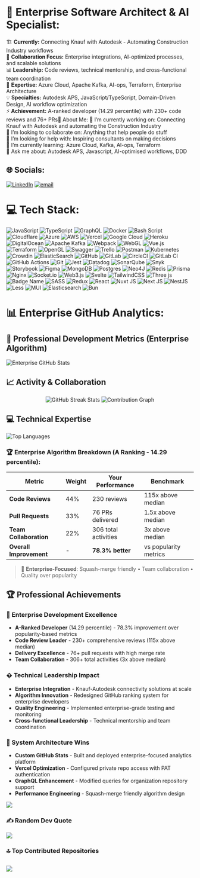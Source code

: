 # 💫 Enterprise Software Architect & AI Specialist:
🏗️ **Currently:** Connecting Knauf with Autodesk - Automating Construction Industry workflows<br>🤝 **Collaboration Focus:** Enterprise integrations, AI-optimized processes, and scalable solutions<br>📊 **Leadership:** Code reviews, technical mentorship, and cross-functional team coordination<br>🌱 **Expertise:** Azure Cloud, Apache Kafka, AI-ops, Terraform, Enterprise Architecture<br>💡 **Specialties:** Autodesk APS, JavaScript/TypeScript, Domain-Driven Design, AI workflow optimization<br>⚡ **Achievement:** A-ranked developer (14.29 percentile) with 230+ code reviews and 76+ PRs💫 About Me:
🔭 I’m currently working on: Connecting Knauf with Autodesk and automating the Construction Industry<br>👯 I’m looking to collaborate on: Anything that help people do stuff<br>🤝 I’m looking for help with: Inspiring consultants on making decisions<br>🌱 I’m currently learning: Azure Cloud, Kafka, AI-ops, Terraform<br>💬 Ask me about: Autodesk APS, Javascript, AI-optimised workflows, DDD


## 🌐 Socials:
[![LinkedIn](https://img.shields.io/badge/LinkedIn-%230077B5.svg?logo=linkedin&logoColor=white)](https://linkedin.com/in/yorgoskakavas) [![email](https://img.shields.io/badge/Email-D14836?logo=gmail&logoColor=white)](mailto:georgis.kakavas@gmail.com) 

# 💻 Tech Stack:
![JavaScript](https://img.shields.io/badge/javascript-%23323330.svg?style=for-the-badge&logo=javascript&logoColor=%23F7DF1E) ![TypeScript](https://img.shields.io/badge/typescript-%23007ACC.svg?style=for-the-badge&logo=typescript&logoColor=white) ![GraphQL](https://img.shields.io/badge/-GraphQL-E10098?style=for-the-badge&logo=graphql&logoColor=white) ![Docker](https://img.shields.io/badge/docker-%230db7ed.svg?style=for-the-badge&logo=docker&logoColor=white) ![Bash Script](https://img.shields.io/badge/bash_script-%23121011.svg?style=for-the-badge&logo=gnu-bash&logoColor=white) ![Cloudflare](https://img.shields.io/badge/Cloudflare-F38020?style=for-the-badge&logo=Cloudflare&logoColor=white) ![Azure](https://img.shields.io/badge/azure-%230072C6.svg?style=for-the-badge&logo=microsoftazure&logoColor=white) ![AWS](https://img.shields.io/badge/AWS-%23FF9900.svg?style=for-the-badge&logo=amazon-aws&logoColor=white) ![Vercel](https://img.shields.io/badge/vercel-%23000000.svg?style=for-the-badge&logo=vercel&logoColor=white) ![Google Cloud](https://img.shields.io/badge/GoogleCloud-%234285F4.svg?style=for-the-badge&logo=google-cloud&logoColor=white) ![Heroku](https://img.shields.io/badge/heroku-%23430098.svg?style=for-the-badge&logo=heroku&logoColor=white) ![DigitalOcean](https://img.shields.io/badge/DigitalOcean-%230167ff.svg?style=for-the-badge&logo=digitalOcean&logoColor=white) ![Apache Kafka](https://img.shields.io/badge/Apache%20Kafka-000?style=for-the-badge&logo=apachekafka) ![Webpack](https://img.shields.io/badge/webpack-%238DD6F9.svg?style=for-the-badge&logo=webpack&logoColor=black) ![WebGL](https://img.shields.io/badge/WebGL-990000?logo=webgl&logoColor=white&style=for-the-badge) ![Vue.js](https://img.shields.io/badge/vue.js-%2335495e.svg?style=for-the-badge&logo=vuedotjs&logoColor=%234FC08D) ![Terraform](https://img.shields.io/badge/terraform-%235835CC.svg?style=for-the-badge&logo=terraform&logoColor=white) ![OpenGL](https://img.shields.io/badge/OpenGL-white?logo=OpenGL&style=for-the-badge) ![Swagger](https://img.shields.io/badge/-Swagger-%23Clojure?style=for-the-badge&logo=swagger&logoColor=white) ![Trello](https://img.shields.io/badge/Trello-%23026AA7.svg?style=for-the-badge&logo=Trello&logoColor=white) ![Postman](https://img.shields.io/badge/Postman-FF6C37?style=for-the-badge&logo=postman&logoColor=white) ![Kubernetes](https://img.shields.io/badge/kubernetes-%23326ce5.svg?style=for-the-badge&logo=kubernetes&logoColor=white) ![Crowdin](https://img.shields.io/badge/Crowdin-2E3340.svg?style=for-the-badge&logo=Crowdin&logoColor=white) ![ElasticSearch](https://img.shields.io/badge/-ElasticSearch-005571?style=for-the-badge&logo=elasticsearch) ![GitHub](https://img.shields.io/badge/github-%23121011.svg?style=for-the-badge&logo=github&logoColor=white) ![GitLab](https://img.shields.io/badge/gitlab-%23181717.svg?style=for-the-badge&logo=gitlab&logoColor=white) ![CircleCI](https://img.shields.io/badge/circleci-%23161616.svg?style=for-the-badge&logo=circleci&logoColor=white) ![GitLab CI](https://img.shields.io/badge/gitlab%20CI-%23181717.svg?style=for-the-badge&logo=gitlab&logoColor=white) ![GitHub Actions](https://img.shields.io/badge/github%20actions-%232671E5.svg?style=for-the-badge&logo=githubactions&logoColor=white) ![Git](https://img.shields.io/badge/git-%23F05033.svg?style=for-the-badge&logo=git&logoColor=white) ![Jest](https://img.shields.io/badge/-jest-%23C21325?style=for-the-badge&logo=jest&logoColor=white) ![Datadog](https://img.shields.io/badge/datadog-%23632CA6.svg?style=for-the-badge&logo=datadog&logoColor=white) ![SonarQube](https://img.shields.io/badge/SonarQube-black?style=for-the-badge&logo=sonarqube&logoColor=4E9BCD) ![Snyk](https://img.shields.io/badge/Snyk-4C4A73?style=for-the-badge&logo=snyk&logoColor=white) ![Storybook](https://img.shields.io/badge/-Storybook-FF4785?style=for-the-badge&logo=storybook&logoColor=white) ![Figma](https://img.shields.io/badge/figma-%23F24E1E.svg?style=for-the-badge&logo=figma&logoColor=white) ![MongoDB](https://img.shields.io/badge/MongoDB-%234ea94b.svg?style=for-the-badge&logo=mongodb&logoColor=white) ![Postgres](https://img.shields.io/badge/postgres-%23316192.svg?style=for-the-badge&logo=postgresql&logoColor=white) ![Neo4J](https://img.shields.io/badge/Neo4j-008CC1?style=for-the-badge&logo=neo4j&logoColor=white) ![Redis](https://img.shields.io/badge/redis-%23DD0031.svg?style=for-the-badge&logo=redis&logoColor=white) ![Prisma](https://img.shields.io/badge/Prisma-3982CE?style=for-the-badge&logo=Prisma&logoColor=white) ![Nginx](https://img.shields.io/badge/nginx-%23009639.svg?style=for-the-badge&logo=nginx&logoColor=white) ![Socket.io](https://img.shields.io/badge/Socket.io-black?style=for-the-badge&logo=socket.io&badgeColor=010101) ![Web3.js](https://img.shields.io/badge/web3.js-F16822?style=for-the-badge&logo=web3.js&logoColor=white) ![Svelte](https://img.shields.io/badge/svelte-%23f1413d.svg?style=for-the-badge&logo=svelte&logoColor=white) ![TailwindCSS](https://img.shields.io/badge/tailwindcss-%2338B2AC.svg?style=for-the-badge&logo=tailwind-css&logoColor=white) ![Three js](https://img.shields.io/badge/threejs-black?style=for-the-badge&logo=three.js&logoColor=white) ![Badge Name](https://img.shields.io/badge/tRPC-%232596BE.svg?style=for-the-badge&logo=tRPC&logoColor=white) ![SASS](https://img.shields.io/badge/SASS-hotpink.svg?style=for-the-badge&logo=SASS&logoColor=white) ![Redux](https://img.shields.io/badge/redux-%23593d88.svg?style=for-the-badge&logo=redux&logoColor=white) ![React](https://img.shields.io/badge/react-%2320232a.svg?style=for-the-badge&logo=react&logoColor=%2361DAFB) ![Nuxt JS](https://img.shields.io/badge/Nuxt-002E3B?style=for-the-badge&logo=nuxt.js&logoColor=#00DC82) ![Next JS](https://img.shields.io/badge/Next-black?style=for-the-badge&logo=next.js&logoColor=white) ![NestJS](https://img.shields.io/badge/nestjs-%23E0234E.svg?style=for-the-badge&logo=nestjs&logoColor=white) ![Less](https://img.shields.io/badge/less-2B4C80?style=for-the-badge&logo=less&logoColor=white) ![MUI](https://img.shields.io/badge/MUI-%230081CB.svg?style=for-the-badge&logo=mui&logoColor=white) ![Elasticsearch](https://img.shields.io/badge/elasticsearch-%230377CC.svg?style=for-the-badge&logo=elasticsearch&logoColor=white) ![Bun](https://img.shields.io/badge/Bun-%23000000.svg?style=for-the-badge&logo=bun&logoColor=white)
# 📊 Enterprise GitHub Analytics:

## 🎯 Professional Development Metrics (Enterprise Algorithm)
![Enterprise GitHub Stats](https://github-readme-stats-drab-chi-75.vercel.app/api?username=Falenos&show_icons=true&theme=dark&hide_border=false&include_all_commits=true&count_private=true&custom_title=Enterprise%20Developer%20-%20Collaboration%20Focus&show=reviews,prs,prs_merged,prs_merged_percentage&hide=stars,forks,issues,commits)<br/>

## 📈 Activity & Collaboration
<div align="center">
  <img src="https://nirzak-streak-stats.vercel.app/?user=Falenos&theme=dark&hide_border=false" alt="GitHub Streak Stats" />
  <img src="https://github-readme-activity-graph.vercel.app/graph?username=Falenos&theme=react-dark&hide_border=true" alt="Contribution Graph" />
</div>

## 💻 Technical Expertise
![Top Languages](https://github-readme-stats-drab-chi-75.vercel.app/api/top-langs/?username=Falenos&theme=dark&hide_border=false&include_all_commits=true&count_private=true&layout=compact)<br/>

### 🏆 Enterprise Algorithm Breakdown (A Ranking - 14.29 percentile):
| Metric | Weight | Your Performance | Benchmark |
|--------|---------|------------------|----------|
| **Code Reviews** | 44% | 230 reviews | 115x above median |
| **Pull Requests** | 33% | 76 PRs delivered | 1.5x above median |
| **Team Collaboration** | 22% | 306 total activities | 3x above median |
| **Overall Improvement** | - | **78.3% better** | vs popularity metrics |

> 🎯 **Enterprise-Focused**: Squash-merge friendly • Team collaboration • Quality over popularity

## 🏆 Professional Achievements

### 🎯 Enterprise Development Excellence
- **A-Ranked Developer** (14.29 percentile) - 78.3% improvement over popularity-based metrics
- **Code Review Leader** - 230+ comprehensive reviews (115x above median)
- **Delivery Excellence** - 76+ pull requests with high merge rate
- **Team Collaboration** - 306+ total activities (3x above median)

### � Technical Leadership Impact
- **Enterprise Integration** - Knauf-Autodesk connectivity solutions at scale
- **Algorithm Innovation** - Redesigned GitHub ranking system for enterprise developers
- **Quality Engineering** - Implemented enterprise-grade testing and monitoring
- **Cross-functional Leadership** - Technical mentorship and team coordination

### 🔧 System Architecture Wins
- **Custom GitHub Stats** - Built and deployed enterprise-focused analytics platform
- **Vercel Optimization** - Configured private repo access with PAT authentication
- **GraphQL Enhancement** - Modified queries for organization repository support
- **Performance Engineering** - Squash-merge friendly algorithm design

![](https://github-profile-trophy.vercel.app/?username=Falenos&theme=radical&no-frame=false&no-bg=true&margin-w=4&title=PullRequest,MultiLanguage,Repositories,Organizations,Commits,Experience&rank=-C,-B)

### ✍️ Random Dev Quote
![](https://quotes-github-readme.vercel.app/api?type=horizontal&theme=radical)

### 🔝 Top Contributed Repositories
![](https://github-contributor-stats.vercel.app/api?username=Falenos&limit=1&theme=dark&combine_all_yearly_contributions=true)
---
